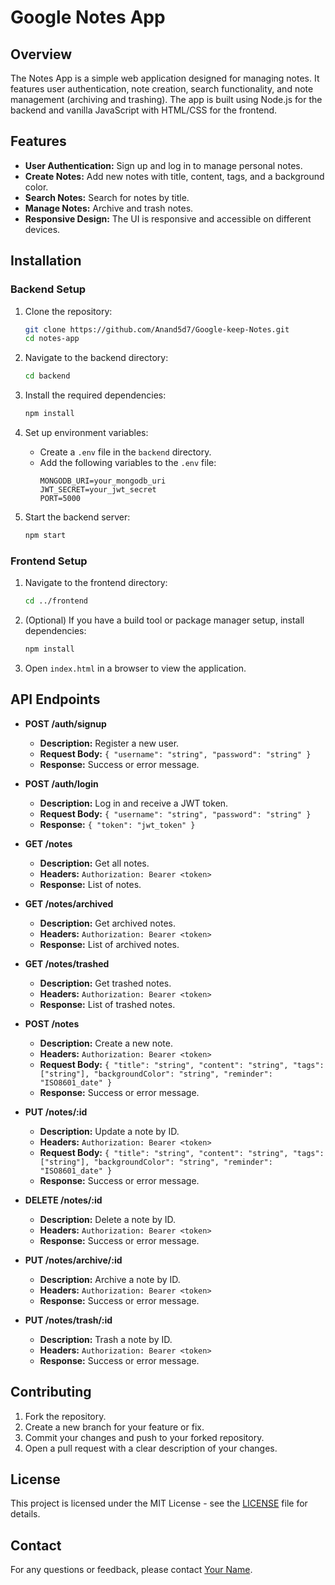 # Google Notes App

## Overview

The Notes App is a simple web application designed for managing notes. It features user authentication, note creation, search functionality, and note management (archiving and trashing). The app is built using Node.js for the backend and vanilla JavaScript with HTML/CSS for the frontend.

## Features

- **User Authentication:** Sign up and log in to manage personal notes.
- **Create Notes:** Add new notes with title, content, tags, and a background color.
- **Search Notes:** Search for notes by title.
- **Manage Notes:** Archive and trash notes.
- **Responsive Design:** The UI is responsive and accessible on different devices.

## Installation

### Backend Setup

1. Clone the repository:
    ```bash
    git clone https://github.com/Anand5d7/Google-keep-Notes.git
    cd notes-app
    ```

2. Navigate to the backend directory:
    ```bash
    cd backend
    ```

3. Install the required dependencies:
    ```bash
    npm install
    ```

4. Set up environment variables:
    - Create a `.env` file in the `backend` directory.
    - Add the following variables to the `.env` file:
      ```plaintext
      MONGODB_URI=your_mongodb_uri
      JWT_SECRET=your_jwt_secret
      PORT=5000
      ```

5. Start the backend server:
    ```bash
    npm start
    ```

### Frontend Setup

1. Navigate to the frontend directory:
    ```bash
    cd ../frontend
    ```

2. (Optional) If you have a build tool or package manager setup, install dependencies:
    ```bash
    npm install
    ```

3. Open `index.html` in a browser to view the application.

## API Endpoints

- **POST /auth/signup**
  - **Description:** Register a new user.
  - **Request Body:** `{ "username": "string", "password": "string" }`
  - **Response:** Success or error message.

- **POST /auth/login**
  - **Description:** Log in and receive a JWT token.
  - **Request Body:** `{ "username": "string", "password": "string" }`
  - **Response:** `{ "token": "jwt_token" }`

- **GET /notes**
  - **Description:** Get all notes.
  - **Headers:** `Authorization: Bearer <token>`
  - **Response:** List of notes.

- **GET /notes/archived**
  - **Description:** Get archived notes.
  - **Headers:** `Authorization: Bearer <token>`
  - **Response:** List of archived notes.

- **GET /notes/trashed**
  - **Description:** Get trashed notes.
  - **Headers:** `Authorization: Bearer <token>`
  - **Response:** List of trashed notes.

- **POST /notes**
  - **Description:** Create a new note.
  - **Headers:** `Authorization: Bearer <token>`
  - **Request Body:** `{ "title": "string", "content": "string", "tags": ["string"], "backgroundColor": "string", "reminder": "ISO8601_date" }`
  - **Response:** Success or error message.

- **PUT /notes/:id**
  - **Description:** Update a note by ID.
  - **Headers:** `Authorization: Bearer <token>`
  - **Request Body:** `{ "title": "string", "content": "string", "tags": ["string"], "backgroundColor": "string", "reminder": "ISO8601_date" }`
  - **Response:** Success or error message.

- **DELETE /notes/:id**
  - **Description:** Delete a note by ID.
  - **Headers:** `Authorization: Bearer <token>`
  - **Response:** Success or error message.

- **PUT /notes/archive/:id**
  - **Description:** Archive a note by ID.
  - **Headers:** `Authorization: Bearer <token>`
  - **Response:** Success or error message.

- **PUT /notes/trash/:id**
  - **Description:** Trash a note by ID.
  - **Headers:** `Authorization: Bearer <token>`
  - **Response:** Success or error message.

## Contributing

1. Fork the repository.
2. Create a new branch for your feature or fix.
3. Commit your changes and push to your forked repository.
4. Open a pull request with a clear description of your changes.

## License

This project is licensed under the MIT License - see the [LICENSE](LICENSE) file for details.

## Contact

For any questions or feedback, please contact [Your Name](mailto:your-email@example.com).
